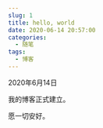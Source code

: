 ```yaml
---
slug: 1
title: hello, world
date: 2020-06-14 20:57:00
categories: 
  - 随笔
tags: 
  - 博客
---
```


2020年6月14日

我的博客正式建立。

愿一切安好。